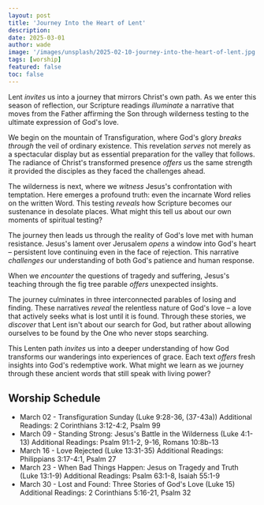 ```yaml
---
layout: post
title: 'Journey Into the Heart of Lent'
description:
date: 2025-03-01
author: wade
image: '/images/unsplash/2025-02-10-journey-into-the-heart-of-lent.jpg'
tags: [worship]
featured: false
toc: false
---
```


Lent *invites* us into a journey that mirrors Christ's own path. As we enter this season of reflection, our Scripture readings *illuminate* a narrative that moves from the Father affirming the Son through wilderness testing to the ultimate expression of God's love.

We begin on the mountain of Transfiguration, where God's glory *breaks through* the veil of ordinary existence. This revelation *serves* not merely as a spectacular display but as essential preparation for the valley that follows. The radiance of Christ's transformed presence *offers* us the same strength it provided the disciples as they faced the challenges ahead.

The wilderness is next, where we *witness* Jesus's confrontation with temptation. Here emerges a profound truth: even the incarnate Word relies on the written Word. This testing *reveals* how Scripture becomes our sustenance in desolate places. What might this tell us about our own moments of spiritual testing?

The journey then leads us through the reality of God's love met with human resistance. Jesus's lament over Jerusalem *opens* a window into God's heart – persistent love continuing even in the face of rejection. This narrative *challenges* our understanding of both God's patience and human response.

When we *encounter* the questions of tragedy and suffering, Jesus's teaching through the fig tree parable *offers* unexpected insights. 

The journey culminates in three interconnected parables of losing and finding. These narratives *reveal* the relentless nature of God's love – a love that actively seeks what is lost until it is found. Through these stories, we *discover* that Lent isn't about our search for God, but rather about allowing ourselves to be found by the One who never stops searching.

This Lenten path *invites* us into a deeper understanding of how God transforms our wanderings into experiences of grace. Each text *offers* fresh insights into God's redemptive work. What might we learn as we journey through these ancient words that still speak with living power?

## Worship Schedule

- March 02 - Transfiguration Sunday (Luke 9:28-36, (37-43a))
  Additional Readings: 2 Corinthians 3:12-4:2, Psalm 99
- March 09 - Standing Strong: Jesus's Battle in the Wilderness (Luke 4:1-13)
  Additional Readings: Psalm 91:1-2, 9-16, Romans 10:8b-13
- March 16 - Love Rejected (Luke 13:31-35)
  Additional Readings: Philippians 3:17-4:1, Psalm 27
- March 23 - When Bad Things Happen: Jesus on Tragedy and Truth (Luke 13:1-9)
  Additional Readings: Psalm 63:1-8, Isaiah 55:1-9
- March 30 - Lost and Found: Three Stories of God's Love (Luke 15)
  Additional Readings: 2 Corinthians 5:16-21, Psalm 32


